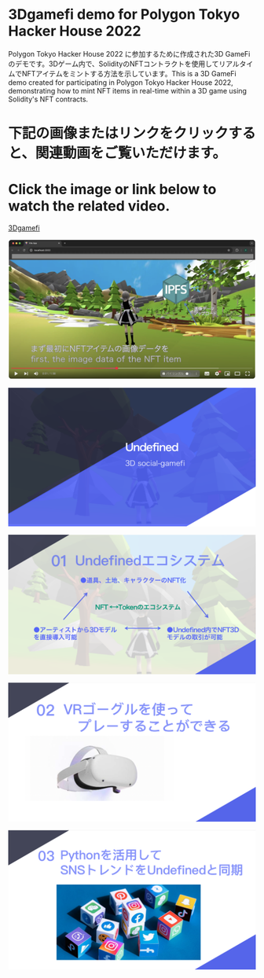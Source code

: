 # 3Dgamefi demo for Polygon Tokyo Hacker House 2022
Polygon Tokyo Hacker House 2022 に参加するために作成された3D GameFiのデモです。3Dゲーム内で、SolidityのNFTコントラクトを使用してリアルタイムでNFTアイテムをミントする方法を示しています。This is a 3D GameFi demo created for participating in Polygon Tokyo Hacker House 2022, demonstrating how to mint NFT items in real-time within a 3D game using Solidity's NFT contracts.

# 下記の画像またはリンクをクリックすると、関連動画をご覧いただけます。
# Click the image or link below to watch the related video.
[3Dgamefi](https://www.youtube.com/watch?v=ekYpRv584j4)

[![Watch Video](assets/UndefinedPage.png)](https://www.youtube.com/watch?v=ekYpRv584j4)


![Image](assets/PPTPage1.png "PPTPage1")

![Image](assets/PPTPage2.png "PPTPage2")

![Image](assets/PPTPage3.png "PPTPage3")

![Image](assets/PPTPage4.png "PPTPage4")
